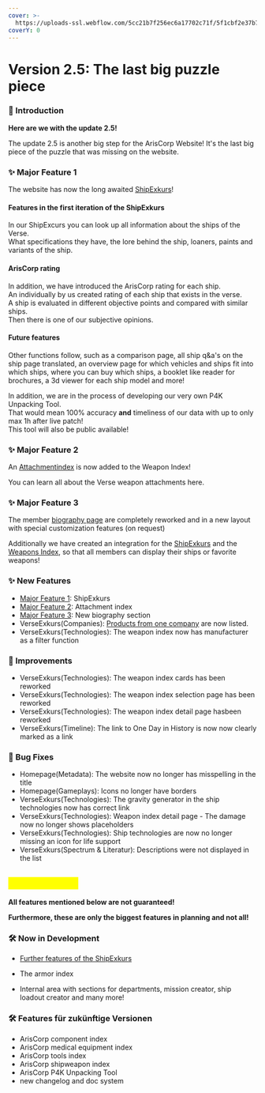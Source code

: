 ```yaml
---
cover: >-
  https://uploads-ssl.webflow.com/5cc21b7f256ec6a17702c71f/5f1cbf2e37b7abca6ff64785_Sales_Banner.jpg
coverY: 0
---
```


# Version 2.5: The last big puzzle piece

### **📢 Introduction**

**Here are we with the update 2.5!**

The update 2.5 is another big step for the ArisCorp Website! It's the last big piece of the puzzle that was missing on the website.

### **✨ Major Feature 1**

The website has now the long awaited [ShipExkurs](https://ariscorp.de/ShipExkurs)!

#### Features in the first iteration of the ShipExkurs

In our ShipExcurs you can look up all information about the ships of the Verse.\
What specifications they have, the lore behind the ship, loaners, paints and variants of the ship.

#### ArisCorp rating

In addition, we have introduced the ArisCorp rating for each ship.\
An individually by us created rating of each ship that exists in the verse.\
A ship is evaluated in different objective points and compared with similar ships. \
Then there is one of our subjective opinions.

#### Future features

Other functions follow, such as a comparison page, all ship q&a's on the ship page translated, an overview page for which vehicles and ships fit into which ships, where you can buy which ships, a booklet like reader for brochures, a 3d viewer for each ship model and more!

In addition, we are in the process of developing our very own P4K Unpacking Tool. \
That would mean 100% accuracy **and** timeliness of our data with up to only max 1h after live patch! \
This tool will also be public available!

### **✨ Major Feature 2**

An [Attachmentindex](https://ariscorp.de/VerseExkurs/attachments) is now added to the Weapon Index!

You can learn all about the Verse weapon attachments here.

### **✨ Major Feature 3**

The member [biography page](https://ariscorp.de/biografie/Thomas%20Blakeney) are completely reworked and in a new layout with special customization features (on request)

Additionally we have created an integration for the [ShipExkurs](https://ariscorp.de/ShipExkurs) and the [Weapons Index](https://ariscorp.de/VerseExkurs/waffen), so that all members can display their ships or favorite weapons!

### **✨ New Features**

- [Major Feature 1](version-2.5-the-last-big-puzzle-piece.md#major-feature-1): ShipExkurs
- [Major Feature 2](version-2.5-the-last-big-puzzle-piece.md#major-feature-2): Attachment index
- [Major Feature 3](version-2.5-the-last-big-puzzle-piece.md#major-feature-3): New biography section
- VerseExkurs(Companies): [Products from one company](https://ariscorp.de/VerseExkurs/firmen/Aegis%20Dynamics#products) are now listed.
- VerseExkurs(Technologies): The weapon index now has manufacturer as a filter function

### **🚀 Improvements**

- VerseExkurs(Technologies): The weapon index cards has been reworked
- VerseExkurs(Technologies): The weapon index selection page has been reworked
- VerseExkurs(Technologies): The weapon index detail page hasbeen reworked
- VerseExkurs(Timeline): The link to One Day in History is now now clearly marked as a link

### **🐛 Bug Fixes**

- Homepage(Metadata): The website now no longer has misspelling in the title
- Homepage(Gameplays): Icons no longer have borders
- VerseExkurs(Technologies): The gravity generator in the ship technologies now has correct link
- VerseExkurs(Technologies): Weapon index detail page - The damage now no longer shows placeholders
- VerseExkurs(Technologies): Ship technologies are now no longer missing an icon for life support
- VerseExkurs(Spectrum & Literatur): Descriptions were not displayed in the list

## <mark style="color:yellow;">⚠️ Disclaimer:</mark>

**All features mentioned below are not guaranteed!**

**Furthermore, these are only the biggest features in planning and not all!**

### **🛠 Now in Development**

- [Further features of the ShipExkurs](version-2.5-the-last-big-puzzle-piece.md#future-features)

- The armor index
- Internal area with sections for departments, mission creator, ship loadout creator and many more!

### **🛠 Features für zukünftige Versionen**

- ArisCorp component index
- ArisCorp medical equipment index
- ArisCorp tools index
- ArisCorp shipweapon index
- ArisCorp P4K Unpacking Tool
- new changelog and doc system
